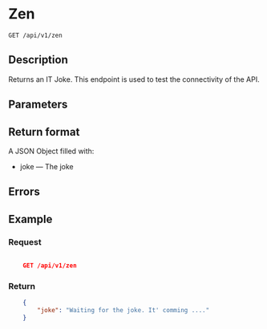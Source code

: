 # Zen

    GET /api/v1/zen

## Description

Returns an IT Joke. This endpoint is used to test the connectivity of the API.

## Parameters

## Return format

A JSON Object filled with: 

* joke — The joke

## Errors


## Example

### **Request**

``` json

    GET /api/v1/zen
```

### **Return**

``` json
    {
        "joke": "Waiting for the joke. It' comming ...."
    }
```